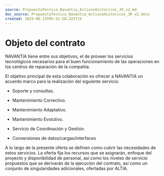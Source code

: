 ```yaml
---
source: PropuestaTecnica_Navantia_ActivosHistoricos_JR_v2.md
doc_source: PropuestaTecnica_Navantia_ActivosHistoricos_JR_v2.docx
created: 2025-06-13T05:51:58.225715
---
```

# Objeto del contrato

NAVANTIA tiene entre sus objetivos, el de proveer los servicios
tecnológicos necesarios para el buen funcionamiento de las operaciones
en los centros de reparación de la compañía.

El objetivo principal de esta colaboración es ofrecer a NAVANTIA un
acuerdo marco para la realización del siguiente servicio:

- Soporte y consultas.

- Mantenimiento Correctivo.

- Mantenimiento Adaptativo.

- Mantenimiento Evolutivo.

- Servicio de Coordinación y Gestión.

- Conversiones de datos/cargas/interfaces

A lo largo de la presente oferta se definen como cubrir las necesidades
de estos servicios. La oferta fija los recursos que se asignarán,
enfoque del proyecto y disponibilidad de personal, así como los niveles
de servicio propuestos que se derivarán de la ejecución del contrato,
así como un conjunto de singularidades adicionales, ofertadas por ALTIA.

